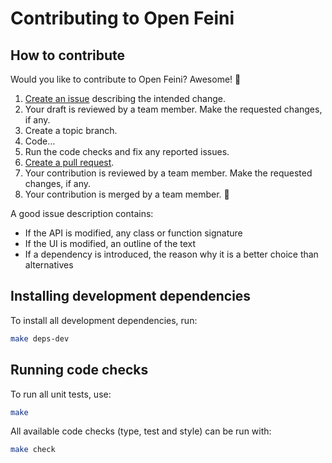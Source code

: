 # Contributing to Open Feini

## How to contribute

Would you like to contribute to Open Feini? Awesome! 💖

1. [Create an issue](https://github.com/noyainrain/feini/issues) describing the intended change.
2. Your draft is reviewed by a team member. Make the requested changes, if any.
3. Create a topic branch.
4. Code…
6. Run the code checks and fix any reported issues.
5. [Create a pull request](https://github.com/noyainrain/feini/pulls).
7. Your contribution is reviewed by a team member. Make the requested changes, if any.
8. Your contribution is merged by a team member. 🥳

A good issue description contains:

* If the API is modified, any class or function signature
* If the UI is modified, an outline of the text
* If a dependency is introduced, the reason why it is a better choice than alternatives

## Installing development dependencies

To install all development dependencies, run:

```sh
make deps-dev
```

## Running code checks

To run all unit tests, use:

```sh
make
```

All available code checks (type, test and style) can be run with:

```sh
make check
```
